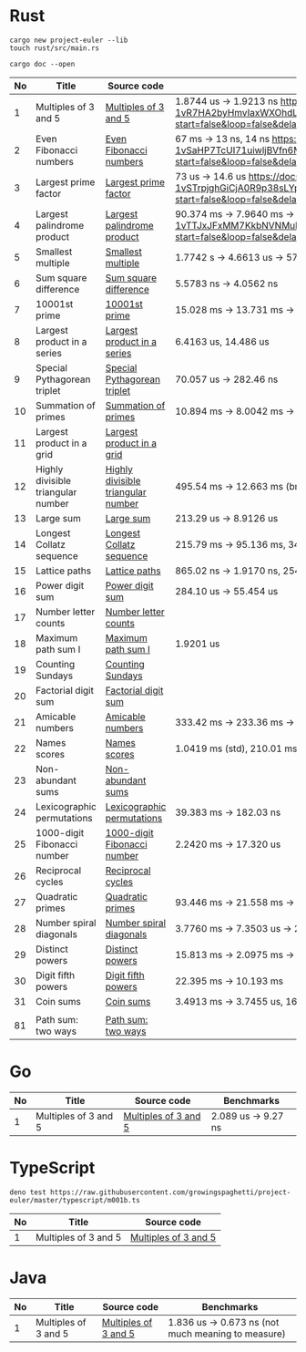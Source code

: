 # Rust

```
cargo new project-euler --lib
touch rust/src/main.rs
```

```
cargo doc --open
```

| No | Title                      | Source code                             | Benchmarks |
|----|----------------------------|-----------------------------------------|------------|
| 1  | Multiples of 3 and 5       | [Multiples of 3 and 5](rust/src/m1.rs)       | 1.8744 us -> 1.9213 ns https://docs.google.com/presentation/d/e/2PACX-1vR7HA2byHmvIaxWXOhdLJMXgsyf7M5vx7ZWRU2ZV4qGgIOFrLaehDqONZVPYB_tLZdrCRFmUgMAagf9/pub?start=false&loop=false&delayms=60000 |
| 2  | Even Fibonacci numbers     | [Even Fibonacci numbers](rust/src/m2.rs)     | 67 ms -> 13 ns, 14 ns https://docs.google.com/presentation/d/e/2PACX-1vSaHP7TcUI71uiwljBVfn6M7yFRxgXos451Bcb_q-y0h__0CLFzDZn916HYRaj-y_hfgcS-MUbDsEh6/pub?start=false&loop=false&delayms=60000 |
| 3  | Largest prime factor       | [Largest prime factor](rust/src/m3.rs)       | 73 us -> 14.6 us https://docs.google.com/presentation/d/e/2PACX-1vSTrpjghGiCjA0R9p38sLYptZYTiHKxk_Xljri6TMzeMCjf7lyjq1WSWaIKIJxBDG_sc7dpzfyhbaqz/pub?start=false&loop=false&delayms=60000 |
| 4  | Largest palindrome product | [Largest palindrome product](rust/src/m4.rs) | 90.374 ms -> 7.9640 ms -> 62.194 us -> 3.0 us https://docs.google.com/presentation/d/e/2PACX-1vTTJxJFxMM7KkbNVNMuhPlLG4EJdhHkaJKgibWTKEeKjuzUlvoNJ-qDBOC9qDxd9FbIS4y-Zf76P5F8/pub?start=false&loop=false&delayms=60000 |
| 5  | Smallest multiple          | [Smallest multiple](rust/src/m5.rs)          | 1.7742 s -> 4.6613 us -> 570.55 ns |
| 6 | Sum square difference | [Sum square difference](rust/src/m6.rs) | 5.5783 ns -> 4.0562 ns |
| 7 | 10001st prime         | [10001st prime](rust/src/m7.rs)         | 15.028 ms -> 13.731 ms -> 3.9333 ms |
| 8 | Largest product in a series         | [Largest product in a series](rust/src/m8.rs)         | 6.4163 us, 14.486 us |
| 9 | Special Pythagorean triplet         | [Special Pythagorean triplet](rust/src/m9.rs)         | 70.057 us -> 282.46 ns |
| 10 | Summation of primes         | [Summation of primes](rust/src/m10.rs)         | 10.894 ms -> 8.0042 ms -> 6.8499 ms -> 5.6620 ms |
| 11 | Largest product in a grid         | [Largest product in a grid](rust/src/m11.rs)         | |
| 12 | Highly divisible triangular number         | [Highly divisible triangular number](rust/src/m12.rs)         | 495.54 ms -> 12.663 ms (brute force), 36.857 ms (1000 primes), 2.3902 ms (ten primes) |
| 13 | Large sum         | [Large sum](rust/src/m13.rs)         | 213.29 us -> 8.9126 us  |
| 14 | Longest Collatz sequence         | [Longest Collatz sequence](rust/src/m14.rs)         | 215.79 ms -> 95.136 ms, 343.39 ms -> 586.73 ms (hashmap, deterioration) |
| 15 | Lattice paths         | [Lattice paths](rust/src/m15.rs)         | 865.02 ns -> 1.9170 ns, 254.73 ns, 80.565 ns |
| 16 | Power digit sum         | [Power digit sum](rust/src/m16.rs)         | 284.10 us -> 55.454 us |
| 17 | Number letter counts         | [Number letter counts](rust/src/m17.rs)         |  |
| 18 | Maximum path sum I         | [Maximum path sum I](rust/src/m18.rs)         | 1.9201 us |
| 19 | Counting Sundays        | [Counting Sundays](rust/src/m19.rs)         | |
| 20 | Factorial digit sum        | [Factorial digit sum](rust/src/m20.rs)         | |
| 21 |  Amicable numbers       | [Amicable numbers](rust/src/m21.rs)         | 333.42 ms -> 233.36 ms -> 3.7326 ms |
| 22 |  Names scores       | [Names scores](rust/src/m22.rs)         | 1.0419 ms (std), 210.01 ms -> 170.67 ms -> 2.1485 ms |
| 23 |  Non-abundant sums      | [Non-abundant sums](rust/src/m23.rs)         |  |
| 24 |  Lexicographic permutations      | [Lexicographic permutations](rust/src/m24.rs)         | 39.383 ms -> 182.03 ns |
| 25 | 1000-digit Fibonacci number | [1000-digit Fibonacci number](rust/src/m25.rs) | 2.2420 ms -> 17.320 us |
| 26 | Reciprocal cycles | [Reciprocal cycles](rust/src/m26.rs) | |
| 27 | Quadratic primes | [Quadratic primes](rust/src/m27.rs) | 93.446 ms -> 21.558 ms -> 8.0667 ms |
| 28 | Number spiral diagonals | [Number spiral diagonals](rust/src/m28.rs) | 3.7760 ms -> 7.3503 us -> 2.2267 ns |
| 29 | Distinct powers | [Distinct powers](rust/src/m29.rs) | 15.813 ms -> 2.0975 ms -> 1.1515 ms |
| 30 | Digit fifth powers | [Digit fifth powers](rust/src/m30.rs) | 22.395 ms -> 10.193 ms |
| 31 | Coin sums | [Coin sums](rust/src/m31.rs) | 3.4913 ms -> 3.7455 us, 16.639 ms -> 25.304 us |
|  |  |  |  |
| 81 | Path sum: two ways | [Path sum: two ways](rust/src/m81.rs) | |

# Go

| No | Title                      | Source code                             | Benchmarks |
|----|----------------------------|-----------------------------------------|------------|
| 1  | Multiples of 3 and 5       | [Multiples of 3 and 5](go/internal/answer)       | 2.089 us -> 9.27 ns |

# TypeScript

```
deno test https://raw.githubusercontent.com/growingspaghetti/project-euler/master/typescript/m001b.ts
```

| No | Title                      | Source code                             |
|----|----------------------------|-----------------------------------------|
| 1  | Multiples of 3 and 5       | [Multiples of 3 and 5](typescript)       |

# Java

| No | Title                      | Source code                             | Benchmarks |
|----|----------------------------|-----------------------------------------|------------|
| 1  | Multiples of 3 and 5       | [Multiples of 3 and 5](java/src/main/java/com/github/growingspaghetti/) | 1.836 us -> 0.673 ns (not much meaning to measure) |
